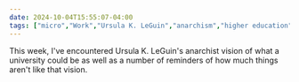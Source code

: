 ```yaml
---
date: 2024-10-04T15:55:07-04:00
tags: ["micro","Work","Ursula K. LeGuin","anarchism","higher education","academia"]
---
```

This week, I've encountered Ursula K. LeGuin's anarchist vision of what a university could be as well as a number of reminders of how much things aren't like that vision.